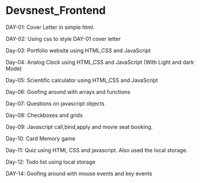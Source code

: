 # Devsnest_Frontend

DAY-01: Cover Letter in simple html.

DAY-02: Using css to style DAY-01 cover letter

Day-03: Portfolio website using HTML,CSS and JavaScript

Day-04: Analog Clock using HTML,CSS and JavaScript (With Light and dark Mode)

Day-05: Scientific calculator using HTML,CSS and JavaScript

Day-06: Goofing around with arrays and functions

Day-07: Questions on javascript objects

Day-08: Checkboxes and grids

Day-09: Javascript call,bind,apply and movie seat booking.

Day-10: Card Memory game

Day-11: Quiz using HTMl, CSS and javascript. Also used the local storage.

Day-12: Todo list using local storage

DAY-14: Goofing around with mouse events and key events
